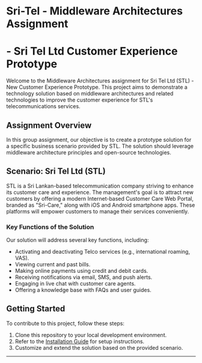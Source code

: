 # Sri-Tel - Middleware Architectures Assignment

#  - Sri Tel Ltd Customer Experience Prototype

Welcome to the Middleware Architectures assignment for Sri Tel Ltd (STL) - New Customer Experience Prototype. This project aims to demonstrate a technology solution based on middleware architectures and related technologies to improve the customer experience for STL's telecommunications services.

## Assignment Overview

In this group assignment, our objective is to create a prototype solution for a specific business scenario provided by STL. The solution should leverage middleware architecture principles and open-source technologies.

## Scenario: Sri Tel Ltd (STL)

STL is a Sri Lankan-based telecommunication company striving to enhance its customer care and experience. The management's goal is to attract new customers by offering a modern Internet-based Customer Care Web Portal, branded as "Sri-Care," along with iOS and Android smartphone apps. These platforms will empower customers to manage their services conveniently.

### Key Functions of the Solution

Our solution will address several key functions, including:
- Activating and deactivating Telco services (e.g., international roaming, VAS).
- Viewing current and past bills.
- Making online payments using credit and debit cards.
- Receiving notifications via email, SMS, and push alerts.
- Engaging in live chat with customer care agents.
- Offering a knowledge base with FAQs and user guides.

## Getting Started

To contribute to this project, follow these steps:
1. Clone this repository to your local development environment.
2. Refer to the [Installation Guide](/docs/installation-guide.md) for setup instructions.
3. Customize and extend the solution based on the provided scenario.

---

